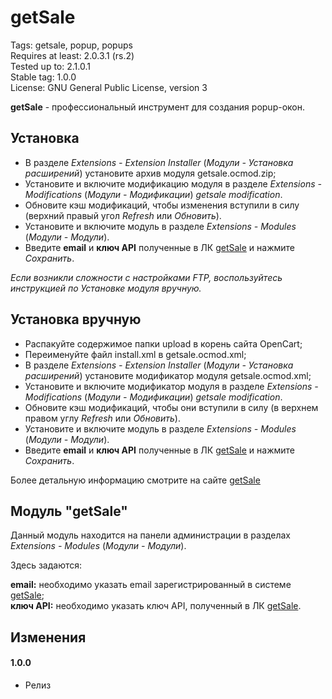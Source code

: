 # getSale

Tags: getsale, popup, popups  
Requires at least: 2.0.3.1 (rs.2)  
Tested up to: 2.1.0.1  
Stable tag: 1.0.0  
License: GNU General Public License, version 3  

**getSale** - профессиональный инструмент для создания popup-окон.

## Установка
- В разделе *Extensions - Extension Installer* (*Модули - Установка расширений*) установите архив модуля getsale.ocmod.zip;
- Установите и включите модификацию модуля в разделе *Extensions - Modifications* (*Модули - Модификации*) *getsale modification*.
- Обновите кэш модификаций, чтобы изменения вступили в силу (верхний правый угол *Refresh* или *Обновить*).
- Установите и включите модуль в разделе *Extensions - Мodules* (*Модули - Модули*).
- Введите **email** и **ключ API** полученные в ЛК [getSale](http://getsale.io) и нажмите *Сохранить*.

*Если возникли сложности с настройками FTP, воспользуйтесь инструкцией по Установке модуля вручную.*

## Установка вручную
- Распакуйте содержимое папки upload в корень сайта OpenCart;
- Переименуйте файл install.xml в getsale.ocmod.xml;
- В разделе *Extensions - Extension Installer* (*Модули - Установка расширений*) установите модификатор модуля getsale.ocmod.xml;
- Установите и включите модификатор модуля в разделе *Extensions - Modifications* (*Модули - Модификации*) *getsale modification*.
- Обновите кэш модификаций, чтобы они вступили в силу (в верхнем правом углу *Refresh* или *Обновить*).
- Установите и включите модуль в разделе *Extensions - Мodules* (*Модули - Модули*).
- Введите **email** и **ключ API** полученные в ЛК [getSale](http://getsale.io) и нажмите *Сохранить*.

Более детальную информацию смотрите на сайте [getSale](http://getsale.io)

## Модуль "getSale"

Данный модуль находится на панели администрации в разделах *Extensions - Мodules* (*Модули - Модули*).

Здесь задаются:

**email:** необходимо указать email зарегистрированный в системе [getSale](http://getsale.io);  
**ключ API:** необходимо указать ключ API, полученный в ЛК [getSale](http://getsale.io).  

## Изменения
#### 1.0.0
* Релиз
